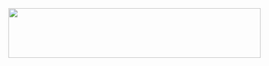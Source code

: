 <div id="header" align="center">
  <img src="https://media.giphy.com/media/sULKEgDMX8LcI/giphy.gif" style="object-fit: cover;" width="100%" height="100" />
</div>
<img src="https://komarev.com/ghpvc/?username=vicentezaror&style=flat&color=gray" alt=""/>
